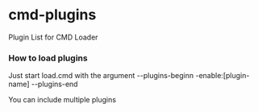 # cmd-plugins

Plugin List for CMD Loader

### How to load plugins
Just start load.cmd with the argument --plugins-beginn -enable:[plugin-name] --plugins-end

You can include multiple plugins
